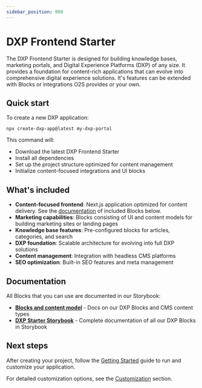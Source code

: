 ```yaml
---
sidebar_position: 000
---
```


# DXP Frontend Starter

The DXP Frontend Starter is designed for building knowledge bases, marketing portals, and Digital Experience Platforms (DXP) of any size.
It provides a foundation for content-rich applications that can evolve into comprehensive digital experience solutions.
It's features can be extended with Blocks or integrations O2S provides or your own.

## Quick start

To create a new DXP application:

```shell
npx create-dxp-app@latest my-dxp-portal
```

This command will:
- Download the latest DXP Frontend Starter
- Install all dependencies
- Set up the project structure optimized for content management
- Initialize content-focused integrations and UI blocks

## What's included

- **Content-focused frontend**: Next.js application optimized for content delivery. See the [documentation](blocks) of included Blocks below.
- **Marketing capabilities**: Blocks consisting of UI and content models for building marketing sites or landing pages
- **Knowledge base features**: Pre-configured blocks for articles, categories, and search
- **DXP foundation**: Scalable architecture for evolving into full DXP solutions
- **Content management**: Integration with headless CMS platforms
- **SEO optimization**: Built-in SEO features and meta management

## Documentation

All Blocks that you can use are documented in our Storybook:
- **[Blocks and content model](http://storybook-o2s.openselfservice.com)** - Docs on our DXP Blocks and CMS content types
- **[DXP Starter Storybook](http://storybook-o2s.openselfservice.com)** - Complete documentation of all our DXP Blocks in Storybook

## Next steps

After creating your project, follow the [Getting Started](../../getting-started/overview.md) guide to run and customize your application.

For detailed customization options, see the [Customization](../../guides/customization.md) section.


